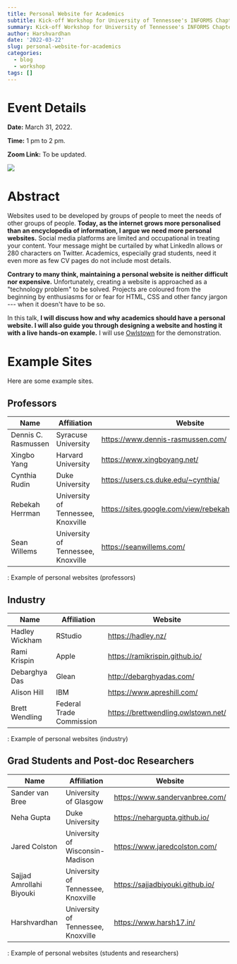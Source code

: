 ```yaml
---
title: Personal Website for Academics
subtitle: Kick-off Workshop for University of Tennessee's INFORMS Chapter
summary: Kick-off Workshop for University of Tennessee's INFORMS Chapter
author: Harshvardhan
date: '2022-03-22'
slug: personal-website-for-academics
categories:
  - blog
  - workshop
tags: []
---
```


# Event Details

**Date:** March 31, 2022.

**Time:** 1 pm to 2 pm.

**Zoom Link:** To be updated.

<a target="_blank" href="https://calendar.google.com/event?action=TEMPLATE&amp;tmeid=NGg5MjdiaWZsb3JsNHBoZzFraWVhdjFjZ2UgaHZzYzE3MDhAbQ&amp;tmsrc=hvsc1708%40gmail.com"><img src="https://www.google.com/calendar/images/ext/gc_button1_en.gif" border="0"/></a>

# Abstract

Websites used to be developed by groups of people to meet the needs of other groups of people. **Today, as the internet grows more personalised than an encyclopedia of information, I argue we need more personal websites.** Social media platforms are limited and occupational in treating your content. Your message might be curtailed by what LinkedIn allows or 280 characters on Twitter. Academics, especially grad students, need it even more as few CV pages do not include most details.

**Contrary to many think, maintaining a personal website is neither difficult nor expensive.** Unfortunately, creating a website is approached as a "technology problem" to be solved. Projects are coloured from the beginning by enthusiasms for or fear for HTML, CSS and other fancy jargon --- when it doesn't have to be so.

In this talk, **I will discuss how and why academics should have a personal website. I will also guide you through designing a website and hosting it with a live hands-on example.** I will use [Owlstown](https://www.owlstown.com/) for the demonstration.

# Example Sites

Here are some example sites.

## Professors

| Name                | Affiliation                        | Website                                             |
|---------------------|------------------------------------|-----------------------------------------------------|
| Dennis C. Rasmussen | Syracuse University                | <https://www.dennis-rasmussen.com/>                 |
| Xingbo Yang         | Harvard University                 | <https://www.xingboyang.net/>                       |
| Cynthia Rudin       | Duke University                    | <https://users.cs.duke.edu/~cynthia/>               |
| Rebekah Herrman     | University of Tennessee, Knoxville | <https://sites.google.com/view/rebekahherrman/home> |
| Sean Willems        | University of Tennessee, Knoxville | <https://seanwillems.com/>                          |

: Example of personal websites (professors)

## Industry

| Name           | Affiliation              | Website                               |
|----------------|--------------------------|---------------------------------------|
| Hadley Wickham | RStudio                  | <https://hadley.nz/>                  |
| Rami Krispin   | Apple                    | <https://ramikrispin.github.io/>      |
| Debarghya Das  | Glean                    | <http://debarghyadas.com/>            |
| Alison Hill    | IBM                      | <https://www.apreshill.com/>          |
| Brett Wendling | Federal Trade Commission | <https://brettwendling.owlstown.net/> |

: Example of personal websites (industry)

## Grad Students and Post-doc Researchers

| Name                     | Affiliation                        | Website                            |
|--------------------------|------------------------------------|------------------------------------|
| Sander van Bree          | University of Glasgow              | <https://www.sandervanbree.com/>   |
| Neha Gupta               | Duke University                    | <https://nehargupta.github.io/>    |
| Jared Colston            | University of Wisconsin-Madison    | <https://www.jaredcolston.com/>    |
| Sajjad Amrollahi Biyouki | University of Tennessee, Knoxville | <https://sajjadbiyouki.github.io/> |
| Harshvardhan             | University of Tennessee, Knoxville | <https://www.harsh17.in/>          |

: Example of personal websites (students and researchers)

